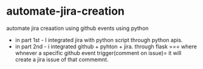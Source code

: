 # automate-jira-creation
automate jira creaation using github events using python
- in part 1st - I integrated jira with python script through python apis.
- in part 2nd - i integrated github + pyhton + jira. through flask === where whnever a specific github event trigger(comment on issue)= it will create a jira issue of that commemnt.